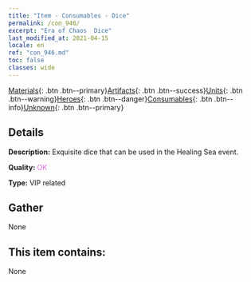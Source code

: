 ```yaml
---
title: "Item - Consumables - Dice"
permalink: /con_946/
excerpt: "Era of Chaos  Dice"
last_modified_at: 2021-04-15
locale: en
ref: "con_946.md"
toc: false
classes: wide
---
```

 [Materials](/Items/){: .btn .btn--primary}[Artifacts](/Items/Artifacts/){: .btn .btn--success}[Units](/Items/Units/){: .btn .btn--warning}[Heroes](/Items/Heroes/){: .btn .btn--danger}[Consumables](/Items/Consumables/){: .btn .btn--info}[Unknown](/Items/Unknown/){: .btn .btn--primary}

## Details
 **Description:** Exquisite dice that can be used in the Healing Sea event.

 **Quality:** <span style="color: #DA70D6">OK</span>

 **Type:** VIP related

## Gather

  None

## This item contains:

  None

